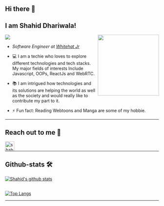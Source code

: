 ## Hi there 👋

<h2>I am Shahid Dhariwala! </h2>

<img align='right' src="https://media.giphy.com/media/u2pmTWUi0MXjyrMaVj/giphy.gif" width="200">

![](https://komarev.com/ghpvc/?username=shahiddhariwala&style=plastic)

* <p><em>Software Engineer at <a href="https://www.whitehatjr.com/">Whitehat Jr</a></em></p>


* 💻 I am a techie who loves to explore different technologies and tech stacks. My major fields of interests Include Javascript, OOPs, ReactJs and WebRTC.

* 📚 I am intrigued how technologies and its solutions are helping the world as well as the society and would really like to contribute my part to it.

* ⚡ Fun fact: Reading Webtoons and Manga are some of my hobbie.

---



## Reach out to me 📝

[<img align="left" alt="shahiddhariwala | LinkedIn" height="30px" src="https://www.flaticon.com/svg/static/icons/svg/733/733561.svg"/>][linkedin]
<br />

---



##  Github-stats 🛠



[![Shahid's github stats](https://github-readme-stats.vercel.app/api?username=shahiddhariwala&&show_icons=true&theme=merko)](https://github.com/anuraghazra/github-readme-stats)  

<br>[![Top Langs](https://github-readme-stats.vercel.app/api/top-langs/?username=shahiddhariwala&layout=compact&card_width=440)](https://github.com/anuraghazra/github-readme-stats)
<br/>

---





[linkedin]: https://www.linkedin.com/in/shahiddhariwala
